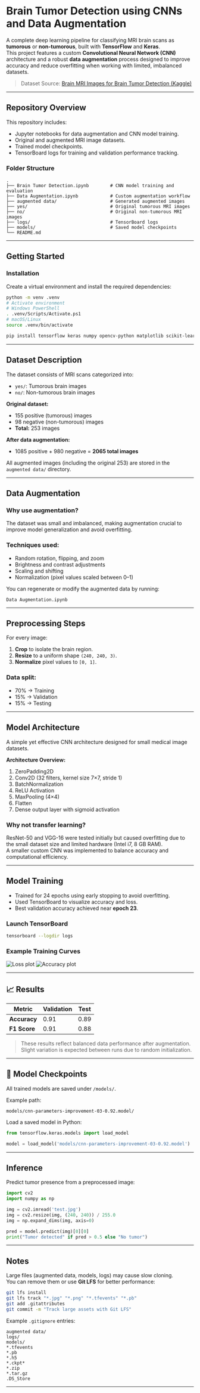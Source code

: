 #  Brain Tumor Detection using CNNs and Data Augmentation

A complete deep learning pipeline for classifying MRI brain scans as **tumorous** or **non-tumorous**, built with **TensorFlow** and **Keras**.  
This project features a custom **Convolutional Neural Network (CNN)** architecture and a robust **data augmentation** process designed to improve accuracy and reduce overfitting when working with limited, imbalanced datasets.

> Dataset Source: [Brain MRI Images for Brain Tumor Detection (Kaggle)](https://www.kaggle.com/navoneel/brain-mri-images-for-brain-tumor-detection)

---

##  Repository Overview

This repository includes:
- Jupyter notebooks for data augmentation and CNN model training.
- Original and augmented MRI image datasets.
- Trained model checkpoints.
- TensorBoard logs for training and validation performance tracking.

### Folder Structure
```
.
├── Brain Tumor Detection.ipynb        # CNN model training and evaluation
├── Data Augmentation.ipynb            # Custom augmentation workflow
├── augmented data/                    # Generated augmented images
├── yes/                               # Original tumorous MRI images
├── no/                                # Original non-tumorous MRI images
├── logs/                              # TensorBoard logs
├── models/                            # Saved model checkpoints
└── README.md
```

---

## Getting Started
### Installation

Create a virtual environment and install the required dependencies:

```bash
python -m venv .venv
# Activate environment
# Windows PowerShell
. .venv/Scripts/Activate.ps1
# macOS/Linux
source .venv/bin/activate

pip install tensorflow keras numpy opencv-python matplotlib scikit-learn pillow
```

---

## Dataset Description

The dataset consists of MRI scans categorized into:
- `yes/`: Tumorous brain images  
- `no/`: Non-tumorous brain images  

**Original dataset:**
- 155 positive (tumorous) images  
- 98 negative (non-tumorous) images  
- **Total:** 253 images  

**After data augmentation:**
- 1085 positive + 980 negative = **2065 total images**  

All augmented images (including the original 253) are stored in the `augmented data/` directory.

---

##  Data Augmentation

### Why use augmentation?
The dataset was small and imbalanced, making augmentation crucial to improve model generalization and avoid overfitting.

### Techniques used:
- Random rotation, flipping, and zoom  
- Brightness and contrast adjustments  
- Scaling and shifting  
- Normalization (pixel values scaled between 0–1)

You can regenerate or modify the augmented data by running:
```
Data Augmentation.ipynb
```

---

## Preprocessing Steps

For every image:
1. **Crop** to isolate the brain region.  
2. **Resize** to a uniform shape `(240, 240, 3)`.  
3. **Normalize** pixel values to `[0, 1]`.  

### Data split:
- 70% → Training  
- 15% → Validation  
- 15% → Testing  

---

## Model Architecture

A simple yet effective CNN architecture designed for small medical image datasets.

**Architecture Overview:**
1. ZeroPadding2D  
2. Conv2D (32 filters, kernel size 7×7, stride 1)  
3. BatchNormalization  
4. ReLU Activation  
5. MaxPooling (4×4)  
6. Flatten  
7. Dense output layer with sigmoid activation  

### Why not transfer learning?
ResNet-50 and VGG-16 were tested initially but caused overfitting due to the small dataset size and limited hardware (Intel i7, 8 GB RAM).  
A smaller custom CNN was implemented to balance accuracy and computational efficiency.

---

## Model Training

- Trained for 24 epochs using early stopping to avoid overfitting.  
- Used TensorBoard to visualize accuracy and loss.  
- Best validation accuracy achieved near **epoch 23**.

### Launch TensorBoard
```bash
tensorboard --logdir logs
```

### Example Training Curves
![Loss plot](Loss.png)
![Accuracy plot](Accuracy.png)

---

## 📈 Results

| Metric | Validation | Test |
|--------|-------------|------|
| **Accuracy** | 0.91 | 0.89 |
| **F1 Score** | 0.91 | 0.88 |

> These results reflect balanced data performance after augmentation.  
> Slight variation is expected between runs due to random initialization.

---

## 💾 Model Checkpoints

All trained models are saved under `/models/`.

Example path:
```
models/cnn-parameters-improvement-03-0.92.model/
```

Load a saved model in Python:

```python
from tensorflow.keras.models import load_model

model = load_model('models/cnn-parameters-improvement-03-0.92.model')
```

---

##  Inference

Predict tumor presence from a preprocessed image:

```python
import cv2
import numpy as np

img = cv2.imread('test.jpg')
img = cv2.resize(img, (240, 240)) / 255.0
img = np.expand_dims(img, axis=0)

pred = model.predict(img)[0][0]
print("Tumor detected" if pred > 0.5 else "No tumor")
```

---

## Notes

Large files (augmented data, models, logs) may cause slow cloning.  
You can remove them or use **Git LFS** for better performance:

```bash
git lfs install
git lfs track "*.jpg" "*.png" "*.tfevents" "*.pb"
git add .gitattributes
git commit -m "Track large assets with Git LFS"
```

Example `.gitignore` entries:

```
augmented data/
logs/
models/
*.tfevents
*.pb
*.h5
*.ckpt*
*.zip
*.tar.gz
.DS_Store
```

---